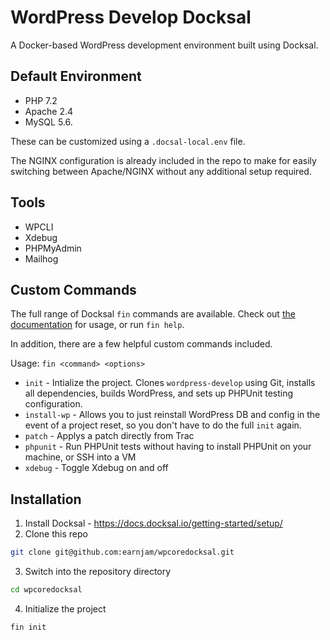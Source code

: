 # WordPress Develop Docksal
A Docker-based WordPress development environment built using Docksal.

## Default Environment
- PHP 7.2
- Apache 2.4
- MySQL 5.6.

These can be customized using a `.docsal-local.env` file.

The NGINX configuration is already included in the repo to make for easily switching between Apache/NGINX without any additional setup required.

## Tools
- WPCLI
- Xdebug
- PHPMyAdmin
- Mailhog

## Custom Commands
The full range of Docksal `fin` commands are available. Check out [the documentation](https://docs.docksal.io/fin/fin-help/) for usage, or run `fin help`.

In addition, there are a few helpful custom commands included.

Usage: `fin <command> <options>`

- `init` - Intialize the project. Clones `wordpress-develop` using Git, installs all dependencies, builds WordPress, and sets up PHPUnit testing configuration.
- `install-wp` - Allows you to just reinstall WordPress DB and config in the event of a project reset, so you don't have to do the full `init` again.
- `patch` - Applys a patch directly from Trac
- `phpunit` - Run PHPUnit tests without having to install PHPUnit on your machine, or SSH into a VM
- `xdebug` - Toggle Xdebug on and off

## Installation
1. Install Docksal - https://docs.docksal.io/getting-started/setup/
2. Clone this repo
```bash
git clone git@github.com:earnjam/wpcoredocksal.git
```

3. Switch into the repository directory
```bash
cd wpcoredocksal
```
4. Initialize the project
```bash
fin init
```
